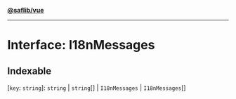 [**@saflib/vue**](../index.md)

---

# Interface: I18nMessages

## Indexable

\[`key`: `string`\]: `string` \| `string`[] \| `I18nMessages` \| `I18nMessages`[]
